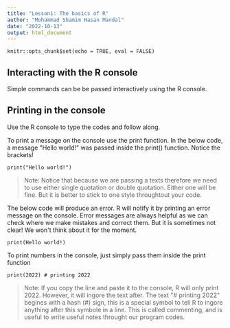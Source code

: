 ```yaml
---
title: "Lesson1: The basics of R"
author: "Mohammad Shamim Hasan Mandal"
date: "2022-10-13"
output: html_document
---
```


```{r setup, include=FALSE}
knitr::opts_chunk$set(echo = TRUE, eval = FALSE)
```

## Interacting with the R console

Simple commands can be be passed interactively using the R console.


## Printing in the console

Use the R console to type the codes and follow along.

To print a message on the console use the print function. In the below code, a message "Hello world!" was passed inside the print() function. Notice the brackets!

```{r print1}
print("Hello world!")
```


> Note: Notice that because we are passing a texts therefore we need to use either single quotation or double quotation. Either one will be fine. But it is better to stick to one style throughtout your code.


The below code will produce an error. R will notify it by printing an error message on the console. Error messages are always helpful as we can check where we make mistakes and correct them. But it is sometimes not clear! We won't think about it for the moment. 

```{r error_print}
print(Hello world!)
```

To print numbers in the console, just simply pass them inside the print function

```{r number_print}
print(2022) # printing 2022
```

> Note: If you copy the line and paste it to the console, R will only print 2022. However, it will ingore the text after. The text "# printing 2022" begines with a hash (#) sign, this is a special symbol to tell R to ingore anything after this symbole in a line. This is called commenting, and is useful to write useful notes throught our program codes.



